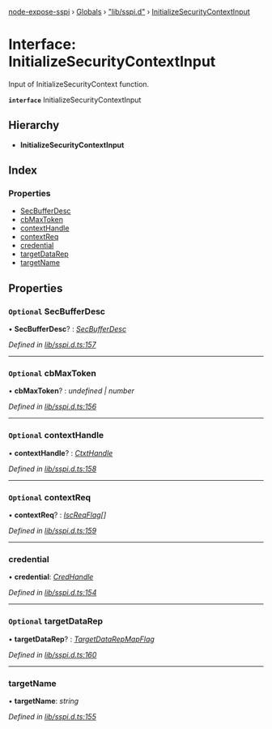 [node-expose-sspi](../README.md) › [Globals](../globals.md) › ["lib/sspi.d"](../modules/_lib_sspi_d_.md) › [InitializeSecurityContextInput](_lib_sspi_d_.initializesecuritycontextinput.md)

# Interface: InitializeSecurityContextInput

Input of InitializeSecurityContext function.

**`interface`** InitializeSecurityContextInput

## Hierarchy

* **InitializeSecurityContextInput**

## Index

### Properties

* [SecBufferDesc](_lib_sspi_d_.initializesecuritycontextinput.md#optional-secbufferdesc)
* [cbMaxToken](_lib_sspi_d_.initializesecuritycontextinput.md#optional-cbmaxtoken)
* [contextHandle](_lib_sspi_d_.initializesecuritycontextinput.md#optional-contexthandle)
* [contextReq](_lib_sspi_d_.initializesecuritycontextinput.md#optional-contextreq)
* [credential](_lib_sspi_d_.initializesecuritycontextinput.md#credential)
* [targetDataRep](_lib_sspi_d_.initializesecuritycontextinput.md#optional-targetdatarep)
* [targetName](_lib_sspi_d_.initializesecuritycontextinput.md#targetname)

## Properties

### `Optional` SecBufferDesc

• **SecBufferDesc**? : *[SecBufferDesc](_lib_sspi_d_.initializesecuritycontextinput.md#optional-secbufferdesc)*

*Defined in [lib/sspi.d.ts:157](https://github.com/jlguenego/node-expose-sspi/blob/9a7ed80/lib/sspi.d.ts#L157)*

___

### `Optional` cbMaxToken

• **cbMaxToken**? : *undefined | number*

*Defined in [lib/sspi.d.ts:156](https://github.com/jlguenego/node-expose-sspi/blob/9a7ed80/lib/sspi.d.ts#L156)*

___

### `Optional` contextHandle

• **contextHandle**? : *[CtxtHandle](_lib_sspi_d_.ctxthandle.md)*

*Defined in [lib/sspi.d.ts:158](https://github.com/jlguenego/node-expose-sspi/blob/9a7ed80/lib/sspi.d.ts#L158)*

___

### `Optional` contextReq

• **contextReq**? : *[IscReqFlag](../modules/_lib_flags_index_d_.md#iscreqflag)[]*

*Defined in [lib/sspi.d.ts:159](https://github.com/jlguenego/node-expose-sspi/blob/9a7ed80/lib/sspi.d.ts#L159)*

___

###  credential

• **credential**: *[CredHandle](_lib_sspi_d_.credhandle.md)*

*Defined in [lib/sspi.d.ts:154](https://github.com/jlguenego/node-expose-sspi/blob/9a7ed80/lib/sspi.d.ts#L154)*

___

### `Optional` targetDataRep

• **targetDataRep**? : *[TargetDataRepMapFlag](../modules/_lib_flags_index_d_.md#targetdatarepmapflag)*

*Defined in [lib/sspi.d.ts:160](https://github.com/jlguenego/node-expose-sspi/blob/9a7ed80/lib/sspi.d.ts#L160)*

___

###  targetName

• **targetName**: *string*

*Defined in [lib/sspi.d.ts:155](https://github.com/jlguenego/node-expose-sspi/blob/9a7ed80/lib/sspi.d.ts#L155)*
